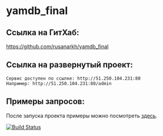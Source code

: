 # yamdb_final

## Ссылка на ГитХаб:
https://github.com/rusanarkh/yamdb_final

## Ссылка на развернутый проект:
```
Сервис доступен по ссылке: http://51.250.104.231:80
Например: http://51.250.104.231:80/admin
```

## Примеры запросов:
После запуска проекта примеры можно посмотреть [здесь](http://51.250.104.231:80/redoc/).

[![Build Status](https://github.com/rusanarkh/yamdb_final/actions/workflows/yamdb_workflow.yml/badge.svg?event=push)](https://github.com/rusanarkh/yamdb_final/actions/workflows/yamdb_workflow.yml)

